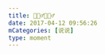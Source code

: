 ```yaml
---
title: 🤷🏻‍♂️🤷🏻‍♂️
date: 2017-04-12 09:56:26
mCategories: [说说]
type: moment
---
```


<div id="pics-20170412095626"></div>

<script src="/lib/moment/pics.js"></script>
<script>
var data = [
    {"link": "2017-04-12_000000.jpeg", "type": "shuoshuo"}
];
picsRender(data, "pics-20170412095626");
</script>
